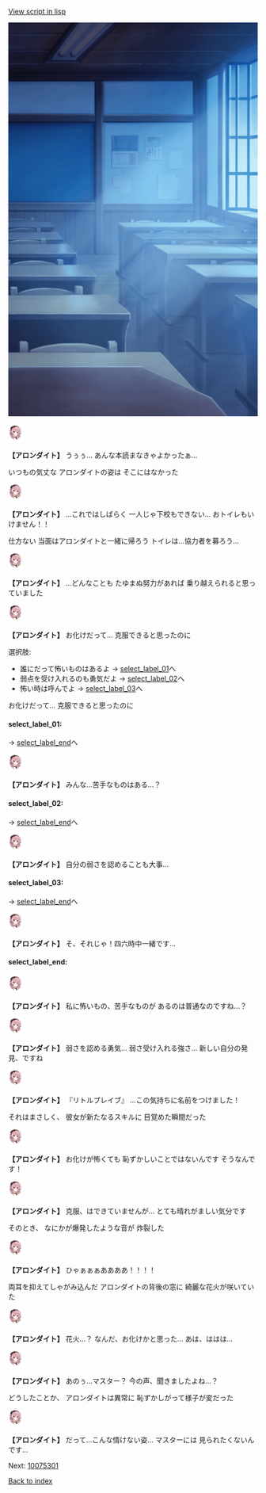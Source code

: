 [View script in lisp](../scripts/10075203.txt)

![classroom03_night.png](../images/backgrounds/classroom03_night.png)

<img src="../images/units/100751.png" alt="100751.png" height="34"/>

**【アロンダイト】**
うぅぅ…
あんな本読まなきゃよかったぁ…

いつもの気丈な
アロンダイトの姿は
そこにはなかった

<img src="../images/units/100751.png" alt="100751.png" height="34"/>

**【アロンダイト】**
…これではしばらく
一人じゃ下校もできない…
おトイレもいけません！！

仕方ない
当面はアロンダイトと一緒に帰ろう
トイレは…協力者を募ろう…

<img src="../images/units/100751.png" alt="100751.png" height="34"/>

**【アロンダイト】**
…どんなことも
たゆまぬ努力があれば
乗り越えられると思っていました

<img src="../images/units/100751.png" alt="100751.png" height="34"/>

**【アロンダイト】**
お化けだって…
克服できると思ったのに

選択肢:
- 誰にだって怖いものはあるよ → [select_label_01](#select_label_01)へ
- 弱点を受け入れるのも勇気だよ → [select_label_02](#select_label_02)へ
- 怖い時は呼んでよ → [select_label_03](#select_label_03)へ

お化けだって…
克服できると思ったのに

#### select_label_01:
 → [select_label_end](#select_label_end)へ

<img src="../images/units/100751.png" alt="100751.png" height="34"/>

**【アロンダイト】**
みんな…苦手なものはある…？

#### select_label_02:
 → [select_label_end](#select_label_end)へ

<img src="../images/units/100751.png" alt="100751.png" height="34"/>

**【アロンダイト】**
自分の弱さを認めることも大事…

#### select_label_03:
 → [select_label_end](#select_label_end)へ

<img src="../images/units/100751.png" alt="100751.png" height="34"/>

**【アロンダイト】**
そ、それじゃ！四六時中一緒です…

#### select_label_end:

<img src="../images/units/100751.png" alt="100751.png" height="34"/>

**【アロンダイト】**
私に怖いもの、苦手なものが
あるのは普通なのですね…？

<img src="../images/units/100751.png" alt="100751.png" height="34"/>

**【アロンダイト】**
弱さを認める勇気…
弱さ受け入れる強さ…
新しい自分の発見、ですね

<img src="../images/units/100751.png" alt="100751.png" height="34"/>

**【アロンダイト】**
『リトルブレイブ』
…この気持ちに名前をつけました！

それはまさしく、
彼女が新たなるスキルに
目覚めた瞬間だった

<img src="../images/units/100751.png" alt="100751.png" height="34"/>

**【アロンダイト】**
お化けが怖くても
恥ずかしいことではないんです
そうなんです！

<img src="../images/units/100751.png" alt="100751.png" height="34"/>

**【アロンダイト】**
克服、はできていませんが…
とても晴れがましい気分です

そのとき、
なにかが爆発したような音が
炸裂した

<img src="../images/units/100751.png" alt="100751.png" height="34"/>

**【アロンダイト】**
ひゃぁぁぁああああ！！！！

両耳を抑えてしゃがみ込んだ
アロンダイトの背後の窓に
綺麗な花火が咲いていた

<img src="../images/units/100751.png" alt="100751.png" height="34"/>

**【アロンダイト】**
花火…？
なんだ、お化けかと思った…
あは、ははは…

<img src="../images/units/100751.png" alt="100751.png" height="34"/>

**【アロンダイト】**
あのぅ…マスター？
今の声、聞きましたよね…？

どうしたことか、
アロンダイトは異常に
恥ずかしがって様子が変だった

<img src="../images/units/100751.png" alt="100751.png" height="34"/>

**【アロンダイト】**
だって…こんな情けない姿…
マスターには
見られたくないんです…


Next: [10075301](10075301.md)

[Back to index](index.md)
